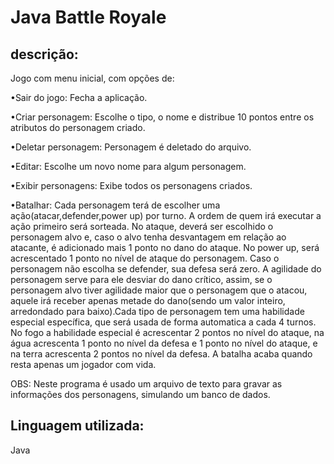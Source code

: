 # Java Battle Royale
## descrição:
Jogo com menu inicial, com opções de:

&bull;Sair do jogo: Fecha a aplicação.

&bull;Criar personagem: Escolhe o tipo, o nome e distribue 10 pontos entre os atributos do personagem criado.

&bull;Deletar personagem: Personagem é deletado do arquivo.

&bull;Editar: Escolhe um novo nome para algum personagem.

&bull;Exibir personagens: Exibe todos os personagens criados.

&bull;Batalhar: Cada personagem terá de escolher uma ação(atacar,defender,power up) por turno. A ordem de quem irá executar a ação primeiro será sorteada. No ataque, deverá ser escolhido o personagem alvo e, caso o alvo tenha desvantagem em relação ao atacante, é adicionado mais 1 ponto no dano do ataque. No power up, será acrescentado 1 ponto no nível de ataque do personagem. Caso o personagem não escolha se defender, sua defesa será zero. A agilidade do personagem serve para ele desviar do dano crítico, assim, se o personagem alvo tiver agilidade maior que o personagem que o atacou, aquele irá receber apenas metade do dano(sendo um valor inteiro, arredondado para baixo).Cada tipo de personagem tem uma habilidade especial específica, que será usada de forma automatica a cada 4 turnos. No fogo a habilidade especial é acrescentar 2 pontos no nível do ataque, na água acrescenta 1 ponto no nível da defesa e 1 ponto no nível do ataque, e na terra acrescenta 2 pontos no nível da defesa. A batalha acaba quando resta apenas um jogador com vida.

OBS: Neste programa é usado um arquivo de texto para gravar as informações dos personagens, simulando um banco de dados.

## Linguagem utilizada:
Java
